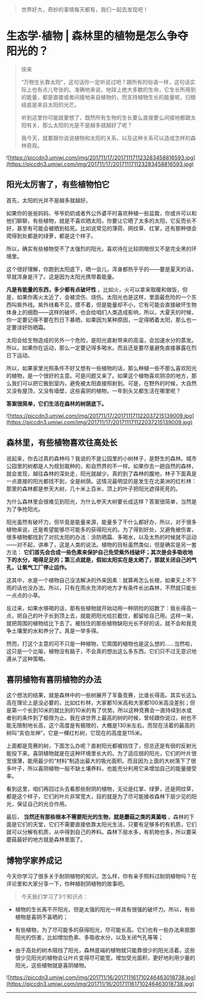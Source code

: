 > 世界好大，奇妙的事情每天都有，我们一起去发现吧！

# 生态学·植物 | 森林里的植物是怎么争夺阳光的？

> 徐来
> 
> “万物生长靠太阳”，这句话你一定听说过吧？跟所有的俗语一样，这句话实际上也有点儿夸张的。准确地来说，地球上绝大多数的生命，它生长所用到的能量，都是直接或者间接地来自植物的，而支持植物生长的能量呢，归根结底是来自太阳的光芒。
> 
> 听到这里你可能就要想了，既然所有生物的生长要么直接要么间接地都跟太阳有关，那么太阳的光是不是越多就越好了呢？
> 
> 我今天，就要跟你说说植物和太阳的关系，以及这种关系可以造成怎样的森林奇观。

![https://piccdn3.umiwi.com/img/201711/17/201711171123283458816593.jpg](https://piccdn3.umiwi.com/img/201711/17/201711171123283458816593.jpg)

## 阳光太厉害了，有些植物怕它

首先，太阳的光并不是越多就越好。

如果你的爸爸妈妈、爷爷奶奶或者外公外婆平时喜欢种植一些盆栽，你或许可以和他们聊聊，有些植物，就是不喜欢晒太阳，你要让它晒了太多的太阳，它反而长不好，甚至有可能会被晒到枯死。比如说常见的薄荷、网纹草、红掌，还有那种很会爬得到处都是的绿萝，都是这个样子。

所以，确实有些植物受不了太强烈的阳光，喜欢待在比较阴暗但又不是完全黑的环境里。

这个很好理解，你跑到太阳底下，晒一会儿，浑身都热乎乎的——要是夏天的话，早就浑身是汗了。这是因为太阳光携带着能量。

 **凡是有能量的东西，多少都有点破坏性** 。比如火，火可以拿来取暖和做饭，但是，如果你离火太近了，会被烫伤、烧伤。太阳光也是这样，里面最危险的一个东西叫紫外线。紫外线看不见，摸不着，但是能量却不小，它有可能会直接破坏生物体身上的细胞——这样的破坏，也会给咱们人类造成影响，所以，大夏天的时候，你一定要记得不要在烈日下暴晒，如果因为某种原因，一定得晒着太阳，那么也一定要涂好防晒霜。

太阳会给生物造成的另外一个危险，是阳光直射带来的高温，会加速水分的蒸发。所以，如果你在运动，那么一定要记得多喝水。而且还是要尽量避免直接暴露在烈日下运动。

所以，如果家里光照条件不好又想有一些植物的话，那么种植一些不那么喜欢阳光的植物，是一个很好的主意。可是问题又来了。如果这个植物喜欢阴凉的地方，那么我们可以把它搬到室内，避免被太阳直接照射到。可是，在野外的时候，大自然又没有屋顶，又没有墙壁，这些喜阴的植物，一年到头又都生活在哪里呢？

 **答案很简单，它们生活在森林的树荫底下。**

![https://piccdn3.umiwi.com/img/201711/17/201711171122037215139009.jpg](https://piccdn3.umiwi.com/img/201711/17/201711171122037215139009.jpg)

## 森林里，有些植物喜欢往高处长

说起来，你去过真的森林吗？我说的不是公园里的小树林子，是野生的森林。城市公园里的树都是人为规划栽种的，和自然界的不一样。如果你去一趟自然的森林，就会发现，越往森林的深处走，阳光就越少。真的到了森林的腹地，林子下面真是一点直接的阳光都找不到，全是树荫。这情况最明显的是发生在北美洲的红杉林：那里的森林都是参天大树，几十米上百米，顶上的叶子把阳光遮得死死的。

为什么森林里会很难见到阳光，为什么参天大树要长成这样？答案很简单，当然是为了争抢阳光。

阳光虽然有破坏力，但毕竟是能量来源，能量多了干什么都好办，所以，对于很多植物来说，还是希望能够尽可能多的获得阳光的。为了得到好处，又避免被伤害，很多植物都找到了对抗太阳的办法：涂防晒霜、多喝水，以及太热的时候就不运动——对不起，讲串了，这是人类的说法。植物的目标虽然类似，但是确实是另一套方法： **它们首先会合成一些色素来保护自己免受紫外线破坏；其次是会多吸收地下的水分，喝得足足的；第三点就是，假如太阳实在是太晒了，那就关闭自己的气孔，让氧气工厂停止运作。**

这其中，水是一个植物自己没法解决的外来因素：就算再怎么长根，如果天上不下雨的话也没办法。所以，只有在雨水充沛的地方才有条件长出森林，不然就只能长一点点的小草。

反过来，如果水够喝的话，那有些植物就开始动用一种阴险的招数了：我长得高一点，把自己的叶子长到顶上去，就能把阳光给拦截住，都留给自己用。这样一来，就把周围的植物给比下去了。被挡住的那些植物缺阳光长不好的话，就不会和我竞争土壤里的水和养分了。真是一举多得。

然而，打这个主意的可不只是一种植物，它周围的植物也是这么想的……当然啦，这只是一个比喻，植物没有脑子，不会真的想出这么多东西，它们只不过无意识地遵从了这种策略。

## 喜阴植物有喜阴植物的办法

这个想法的结果，就是森林中的一些树展开了军备竞赛，比谁长得高。其实长这么高在理论上是没必要的，比如红杉林，大家都10米高和大家都100米高没差别；但是第一个长到10米的就比别的10米的有了优势。所以这种竞赛会一直持续到水或者别的条件到了极限为止。我在讲世界上最高的树的时候，曾经跟你说过，树也不能无限制地长高，这个高度是有极限的，大概是130米左右。而现在活着的最高的树叫“亥伯龙神”，它是一棵红杉树，它现在的高度是115米。

上面都是竞赛的树，下面怎么办呢？直射阳光都被挡住了，但总还是有弱的反射光能投下来。喜阴植物就是在这种环境里长大的。为了适应弱的阳光，它们的叶片很宽很薄，能用最少的“材料”制造出最大的吸光面积。而且因为上面的大树落下了很多叶子，所以喜阴植物一般不缺土壤养料，也能充分利用它来增加自己的能量接受率。

看到这里，咱们再回过头去看那些耐阴的植物，无论是红掌、绿萝，还是网纹草，都是这个样子，它们的叶片非常宽大，目的就是为了尽可能接收森林下层少见的阳光，保证自己的光合作用。

最后， **当然还有那些根本不需要阳光的生物，就是蘑菇之类的真菌啦** 。森林的下面是它们的天堂，它们不需要直接依靠太阳光生活，只要有足够多的有机质，它们就可以分解有机质，从中得到自己的养料。森林下层水多，有机物也多，所以要采蘑菇最好的地方就是森林里面了。

## 博物学家养成记

今天你学习了很多关于耐阴植物的知识。怎么样，你有亲手照料过耐阴植物吗？在评论里和大家分享一下，你种植耐阴植物的故事吧。

> 今天我们学习了3个知识点：

* 植物的生长离不开阳光，但是太强的阳光一样具有很强的破坏力。所以，有些植物是喜阴不喜晒的；

* 有些植物，为了尽可能多的获得阳光，尽可能长高。它们也有一些办法来抵御阳光的伤害，比如增加色素、多吸收水分，以及关闭气孔等等；

* 由于高处的树木阻挡了阳光，森林底端的植物就只能靠很少的阳光活着。这些很少见阳光的植物会让叶片变得尽可能宽，增加受光面积，更好地利用少量的阳光，这些植物就是喜阴植物。

![https://piccdn3.umiwi.com/img/201711/16/201711161710246463018738.jpg](https://piccdn3.umiwi.com/img/201711/16/201711161710246463018738.jpg)

---
